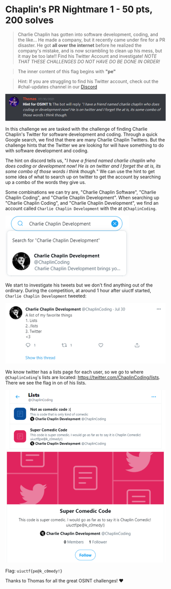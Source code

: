 # Chaplin's PR Nightmare 1 - 50 pts, 200 solves

> Charlie Chaplin has gotten into software development, coding, and the like... He made a company, but it recently came under fire for a PR disaster. He got  **all over the internet**  before he realized the company's mistake, and is now scrambling to clean up his mess, but it may be too late!! Find his Twitter Account and investigate!  _NOTE THAT THESE CHALLENGES DO NOT HAVE DO BE DONE IN ORDER!_

>The inner content of this flag begins with  **"pe"**

>Hint: If you are struggling to find his Twitter account, check out the #chal-updates channel in our [Discord](https://discord.gg/uiuctf)

![Hint](hint.png)

In this challenge we are tasked with the challenge of finding Charlie Chaplin's Twitter for software development and coding. Through a quick Google search, we find that there are many Charlie Chaplin Twitters. But the challenge hints that the Twitter we are looking for will have something to do with software development and coding.

The hint on discord tells us, "_I have a friend named charlie chaplin who does coding or development now! He is on twitter and I forget the at is, its some combo of those words i think though._" We can use the hint to get some idea of what to search up on twitter to get the account by searching up a combo of the words they give us. 

Some combinations we can try are, "Charlie Chaplin Software", "Charlie Chaplin Coding", and "Charlie Chaplin Development".  When searching up "Charlie Chaplin Coding", and "Charlie Chaplin Development", we find an account called `Charlie Chaplin Development` with the at `@ChaplinCoding`.

![@ChaplinCoding's Twitter](twitteraccount.png)

We start to investigate his tweets but we don't find anything out of the ordinary. During the competition, at around 1 hour after uiuctf started, `Charlie Chaplin Development` tweeted:

![@ChaplinCoding's Tweet](tweet.png)

We know twitter has a lists page for each user, so we go to where `@ChaplinCoding`'s lists are located: https://twitter.com/ChaplinCoding/lists. There we see the flag in on of his lists.

![@ChaplinCoding's lists](lists.png)
![Flag](flag.png)

Flag: `uiuctf{pe@k_c0medy!}`

Thanks to Thomas for all the great OSINT challenges! ♥️
